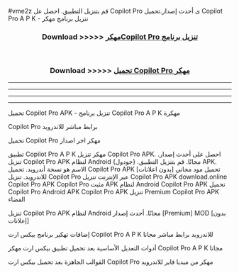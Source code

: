 #vme2z قم بتنزيل التطبيق. احصل عل Copilot Pro  ى أحدث إصدار.تحميل Copilot Pro  A P K - تنزيل برنامج مهكر



<div align="center">
<h3>Download >>>>> <a href="https://ar-sites.web.app/?ar= Copilot Pro ">مهكرCopilot Pro  تنزيل برنامج</a></h3><br>

<h3>Download >>>>> <a href="https://ar-sites.web.app/?ar= Copilot Pro ">تحميل Copilot Pro  مهكر</a></h3>
</div>


----------------------------------------------------------

----------------------------------------------------------

----------------------------------------------------------

----------------------------------------------------------


تحميل Copilot Pro  APK - تنزيل برنامج Copilot Pro  A P K مهكرة

Copilot Pro  برابط مباشر للاندرويد

تحميل Copilot Pro  مهكر اخر اصدار

تطبيق Copilot Pro  A P K مهكر
تنزيل Copilot Pro  APK. احصل على أحدث إصدار.
تنزيل Copilot Pro  APK لنظام Android مجانًا.
قم بتنزيل التطبيق. {جودول} APK. الاسم هو نسخة أندرويد.
تحميل Copilot Pro  APK [بدون اعلانات]
تحميل مود مجاني للاندرويد.
تنزيل Copilot Pro  عبر الإنترنت
تنزيل Copilot Pro  APK
download.online Copilot Pro  APK
Copilot Pro  مثبت APK لنظام Android
Copilot Pro  APK
تحميل Copilot Pro  Android APK
Copilot Pro  APK تنزيل Premium
Copilot Pro  APK الفضاء

تنزيل Copilot Pro  APK لنظام Android مجانًا. أحدث إصدار [Premium] MOD [بدون إعلانات]

إضافات تهكير برنامج بيكس ارت Copilot Pro  A P K للاندرويد برابط مباشر مجانا

أدوات التعديل الأساسية بعد تحميل تطبيق بيكس ارت مهكر Copilot Pro  A P K مجانا

القوالب الجاهزة بعد تحميل بيكس ارت Copilot Pro  مهكر من ميديا فاير للاندرويد



